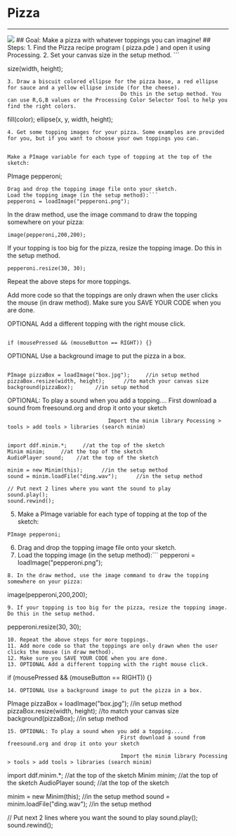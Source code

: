 
# Pizza
  <hr/>
  <img src="./pizza.jpeg"/>
## Goal:
   Make a pizza with whatever toppings you can imagine!
## Steps:
1. Find the Pizza recipe program ( pizza.pde ) and open it using Processing.
2. Set your canvas size in the setup method.
```

size(width, height);
```
3. Draw a biscuit colored ellipse for the pizza base, a red ellipse for sauce and a yellow ellipse inside (for the cheese).
                                    Do this in the setup method. You can use R,G,B values or the Processing Color Selector Tool to help you find the right colors.
```

fill(color);
ellipse(x, y, width, height);
```
4. Get some topping images for your pizza. Some examples are provided for you, but if you want to choose your own toppings you can.
                                

Make a PImage variable for each type of topping at the top of the sketch:
```
PImage pepperoni;
```
Drag and drop the topping image file onto your sketch.
Load the topping image (in the setup method):```
pepperoni = loadImage("pepperoni.png");
```
In the draw method, use the image command to draw the topping somewhere on your pizza:
```
image(pepperoni,200,200);
```
If your topping is too big for the pizza, resize the topping image. Do this in the setup method.
```
pepperoni.resize(30, 30);
```

Repeat the above steps for more toppings.

Add more code so that the toppings are only drawn when the user clicks the mouse (in draw method).
Make sure you SAVE YOUR CODE when you are done. 
                                
OPTIONAL Add a different topping with the right mouse click.
```

if (mousePressed && (mouseButton == RIGHT)) {}
```

OPTIONAL Use a background image to put the pizza in a box.
```

PImage pizzaBox = loadImage("box.jpg");     //in setup method
pizzaBox.resize(width, height);      //to match your canvas size
background(pizzaBox);       //in setup method
```

OPTIONAL: To play a sound when you add a topping....
                                    First download a sound from freesound.org and drop it onto your sketch

                                    Import the minim library Pocessing > tools > add tools > libraries (search minim)
```

import ddf.minim.*;     //at the top of the sketch
Minim minim;     //at the top of the sketch
AudioPlayer sound;    //at the top of the sketch

minim = new Minim(this);      //in the setup method
sound = minim.loadFile("ding.wav");      //in the setup method

// Put next 2 lines where you want the sound to play
sound.play();
sound.rewind();
```
5. Make a PImage variable for each type of topping at the top of the sketch:
```
PImage pepperoni;
```
6. Drag and drop the topping image file onto your sketch.
7. Load the topping image (in the setup method):```
pepperoni = loadImage("pepperoni.png");
```
8. In the draw method, use the image command to draw the topping somewhere on your pizza:
```
image(pepperoni,200,200);
```
9. If your topping is too big for the pizza, resize the topping image. Do this in the setup method.
```
pepperoni.resize(30, 30);
```
10. Repeat the above steps for more toppings.
11. Add more code so that the toppings are only drawn when the user clicks the mouse (in draw method).
12. Make sure you SAVE YOUR CODE when you are done. 
13. OPTIONAL Add a different topping with the right mouse click.
```

if (mousePressed && (mouseButton == RIGHT)) {}
```
14. OPTIONAL Use a background image to put the pizza in a box.
```

PImage pizzaBox = loadImage("box.jpg");     //in setup method
pizzaBox.resize(width, height);      //to match your canvas size
background(pizzaBox);       //in setup method
```
15. OPTIONAL: To play a sound when you add a topping....
                                    First download a sound from freesound.org and drop it onto your sketch

                                    Import the minim library Pocessing > tools > add tools > libraries (search minim)
```

import ddf.minim.*;     //at the top of the sketch
Minim minim;     //at the top of the sketch
AudioPlayer sound;    //at the top of the sketch

minim = new Minim(this);      //in the setup method
sound = minim.loadFile("ding.wav");      //in the setup method

// Put next 2 lines where you want the sound to play
sound.play();
sound.rewind();
```
  
 

